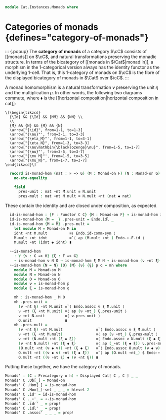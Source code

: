 <!--
```agda
open import Cat.Instances.Product
open import Cat.Displayed.Total
open import Cat.Functor.Compose
open import Cat.Displayed.Base
open import Cat.Diagram.Monad
open import Cat.Functor.Base
open import Cat.Prelude

import Cat.Reasoning

open Precategory
open Displayed
open Functor
```
-->

```agda
module Cat.Instances.Monads where
```

<!--
```agda
private variable
  o h : Level
```
-->

# Categories of monads {defines="category-of-monads"}

::: {.popup}
The **category of monads** of a category $\cC$ consists of [[monads]]
on $\cC$, and natural transformations preserving the monadic structure.
In terms of the bicategory of [[monads in $\Cat$|monad in]], a morphism
in the 1-categorical version always has the identity functor as the
underlying 1-cell. That is, this 1-category of monads on $\cC$ is the
fibre of the displayed bicategory of monads in $\Cat$ over $\cC$.
:::

<!--
```agda
module _ {C : Precategory o h} where
  private
    module C = Cat.Reasoning C

    variable
      F G H : Functor C C
      M N O : Monad-on F

    Endo : Precategory (o ⊔ h) (o ⊔ h)
    Endo = Cat[ C , C ]
    module Endo = Cat.Reasoning Endo

    Endo-∘-functor : Functor (Endo ×ᶜ Endo) Endo
    Endo-∘-functor = F∘-functor
    module Endo-∘ = Functor Endo-∘-functor
```
-->

A monad homomorphism is a natural transformation $\nu$ preserving
the unit $\eta$ and the multiplication $\mu$. In other words, the
following two diagrams commute, where $\blacklozenge$ is the
[[horizontal composition|horizontal composition in cat]]:

~~~{.quiver}
\[\begin{tikzcd}
  {\Id} && {\Id} && {MM} && {NN} \\
  \\
  {M} && {N} && {M} && {N}
  \arrow["{\id}", from=1-1, to=1-3]
  \arrow["{\nu}"', from=3-1, to=3-3]
  \arrow["{\eta_M}"', from=1-1, to=3-1]
  \arrow["{\eta_N}", from=1-3, to=3-3]
  \arrow["{\nu\mathbin{\blacklozenge}\nu}", from=1-5, to=1-7]
  \arrow["{\nu}"', from=3-5, to=3-7]
  \arrow["{\mu_M}"', from=1-5, to=3-5]
  \arrow["{\mu_N}", from=1-7, to=3-7]
\end{tikzcd}\]
~~~

```agda
  record is-monad-hom (nat : F => G) (M : Monad-on F) (N : Monad-on G) : Type (o ⊔ h) where
    no-eta-equality
```

<!--
```agda
    private
      module M = Monad-on M
      module N = Monad-on N
    open _=>_ nat public
```
-->

```agda
    field
      pres-unit : nat ∘nt M.unit ≡ N.unit
      pres-mult : nat ∘nt M.mult ≡ N.mult ∘nt (nat ◆ nat)
```

<!--
```agda
  abstract instance
    H-Level-is-monad-hom : ∀ {eta n} → H-Level (is-monad-hom eta M N) (suc n)
    H-Level-is-monad-hom = prop-instance $ Iso→is-hlevel 1 eqv (hlevel 1)
      where unquoteDecl eqv = declare-record-iso eqv (quote is-monad-hom)

  open is-monad-hom using (pres-unit ; pres-mult)
```
-->

These contain the identity and are closed under composition, as expected.

```agda
  id-is-monad-hom : {F : Functor C C} {M : Monad-on F} → is-monad-hom idnt M M
  id-is-monad-hom {M = _} .pres-unit = Endo.idl _
  id-is-monad-hom {M = M} .pres-mult =
    let module M = Monad-on M in
    idnt ∘nt M.mult          ≡⟨ Endo.id-comm-sym ⟩
    M.mult ∘nt idnt          ≡˘⟨ ap (M.mult ∘nt_) Endo-∘.F-id ⟩
    M.mult ∘nt (idnt ◆ idnt) ∎

  ∘-is-monad-hom
    : ∀ {ν : G => H} {ξ : F => G}
    → is-monad-hom ν N O → is-monad-hom ξ M N → is-monad-hom (ν ∘nt ξ) M O
  ∘-is-monad-hom {N = N} {O} {M} {ν} {ξ} p q = mh where
    module M = Monad-on M
    module N = Monad-on N
    module O = Monad-on O
    module ν = is-monad-hom p
    module ξ = is-monad-hom q

    mh : is-monad-hom _ M O
    mh .pres-unit =
      (ν ∘nt ξ) ∘nt M.unit ≡˘⟨ Endo.assoc ν ξ M.unit ⟩
      ν ∘nt (ξ ∘nt M.unit) ≡⟨ ap (ν ∘nt_) ξ.pres-unit ⟩
      ν ∘nt N.unit         ≡⟨ ν.pres-unit ⟩
      O.unit               ∎
    mh .pres-mult =
      (ν ∘nt ξ) ∘nt M.mult               ≡˘⟨ Endo.assoc ν ξ M.mult ⟩
      ν ∘nt (ξ ∘nt M.mult)               ≡⟨ ap (ν ∘nt_) ξ.pres-mult ⟩
      ν ∘nt (N.mult ∘nt (ξ ◆ ξ))         ≡⟨ Endo.assoc ν N.mult (ξ ◆ ξ) ⟩
      (ν ∘nt N.mult) ∘nt (ξ ◆ ξ)         ≡⟨ ap (_∘nt (ξ ◆ ξ)) ν.pres-mult ⟩
      (O.mult ∘nt (ν ◆ ν)) ∘nt (ξ ◆ ξ)   ≡˘⟨ Endo.assoc O.mult (ν ◆ ν) (ξ ◆ ξ) ⟩
      O.mult ∘nt ((ν ◆ ν) ∘nt (ξ ◆ ξ))   ≡˘⟨ ap (O.mult ∘nt_) $ Endo-∘.F-∘ (ν , ν) (ξ , ξ) ⟩
      O.mult ∘nt ((ν ∘nt ξ) ◆ (ν ∘nt ξ)) ∎
```

Putting these together, we have the category of monads.

```agda
Monads' : (C : Precategory o h) → Displayed Cat[ C , C ] _ _
Monads' C .Ob[_] = Monad-on
Monads' C .Hom[_] = is-monad-hom
Monads' C .Hom[_]-set _ _ _ = hlevel 2
Monads' C .id' = id-is-monad-hom
Monads' C ._∘'_ = ∘-is-monad-hom
Monads' C .idr' _ = prop!
Monads' C .idl' _ = prop!
Monads' C .assoc' _ _ _ = prop!
```

<!--
```agda
Monads : Precategory o h → Precategory _ _
Monads C = ∫ (Monads' C)
```
-->
